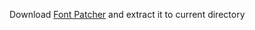 Download [Font Patcher](https://github.com/ryanoasis/nerd-fonts/releases/download/latest/FontPatcher.zip) and extract it to current directory